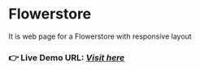 # Flowerstore
It is web page for a Flowerstore with responsive layout 
<!--link-->
### **👉 Live Demo URL:** <a href="https://shreyash00007.github.io/Flowerstore/">***Visit here***</a>
